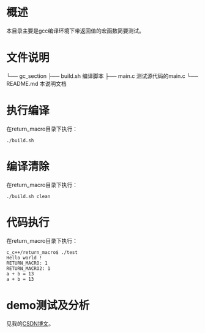 # 概述

本目录主要是gcc编译环境下带返回值的宏函数简要测试。

# 文件说明

└── gc_section
    ├── build.sh 			编译脚本
    ├── main.c 				测试源代码的main.c
    └── README.md 			本说明文档

# 执行编译

在return_macro目录下执行：

```shell
./build.sh
```

# 编译清除

在return_macro目录下执行：

```shell
./build.sh clean
```

# 代码执行

在return_macro目录下执行：

```shell
c_c++/return_macro$ ./test 
Hello world !
RETURN_MACRO: 1
RETURN_MACRO2: 1
a + b = 13
a + b = 13
```

# demo测试及分析
见我的[CSDN博文](http://yyds.recan-li.cn)。